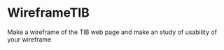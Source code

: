 # WireframeTIB
Make a wireframe of the TIB web page and make an study of usability of your wireframe
